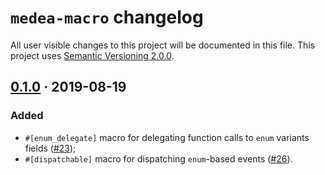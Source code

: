 `medea-macro` changelog
=======================

All user visible changes to this project will be documented in this file. This project uses [Semantic Versioning 2.0.0].




## [0.1.0] · 2019-08-19
[0.1.0]: /../../tree/medea-macro-0.1.0/crates/medea-macro

### Added

- `#[enum_delegate]` macro for delegating function calls to `enum` variants fields ([#23](/../../pull/23));
- `#[dispatchable]` macro for dispatching `enum`-based events ([#26](/../../pull/26)).





[Semantic Versioning 2.0.0]: https://semver.org
